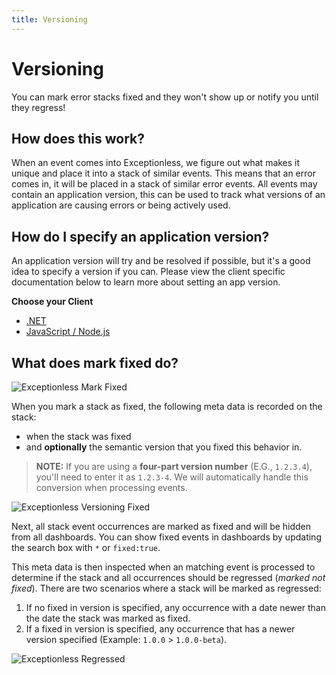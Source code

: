 ```yaml
---
title: Versioning
---
```


# Versioning

You can mark error stacks fixed and they won't show up or notify you until they regress!

## How does this work?
When an event comes into Exceptionless, we figure out what makes it unique and place it into a stack of similar events. This means that an error comes in, it will be placed in a stack of similar error events. All events may contain an application version, this can be used to track what versions of an application are causing errors or being actively used.

## How do I specify an application version?
An application version will try and be resolved if possible, but it's a good idea to specify a version if you can. Please view the client specific documentation below to learn more about setting an app version.

**Choose your Client**
* [.NET](https://github.com/exceptionless/Exceptionless.Net/wiki/Configuration#versioning)
* [JavaScript / Node.js](https://github.com/exceptionless/Exceptionless.JavaScript/wiki/Configuration#versioning)

## What does mark fixed do?

![Exceptionless Mark Fixed](/assets/img/docs/versioning.png)

When you mark a stack as fixed, the following meta data is recorded on the stack:
* when the stack was fixed 
* and **optionally** the semantic version that you fixed this behavior in.

> **NOTE:** If you are using a **four-part version number** (E.G., `1.2.3.4`), you'll need to enter it as `1.2.3-4`. We will automatically handle this conversion when processing events.

![Exceptionless Versioning Fixed](/assets/img/docs/fixed.jpeg)

Next, all stack event occurrences are marked as fixed and will be hidden from all dashboards. You can show fixed events in dashboards by updating the search box with `*` or `fixed:true`.

This meta data is then inspected when an matching event is processed to determine if the stack and all occurrences should be regressed (_marked not fixed_). There are two scenarios where a stack will be marked as regressed:
1. If no fixed in version is specified, any occurrence with a date newer than the date the stack was marked as fixed.
2. If a fixed in version is specified, any occurrence that has a newer version specified (Example: `1.0.0` > `1.0.0-beta`). 

![Exceptionless Regressed](/assets/img/docs/regressed.jpeg)
